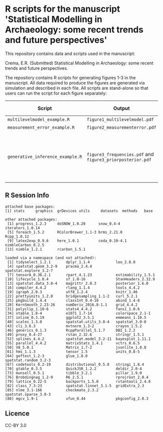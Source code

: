 # R scripts for the manuscript 'Statistical Modelling in Archaeology: some recent trends and future perspectives'

This repository contains data and scripts used in the manuscript:

Crema, E.R. (Submitted) Statistical Modelling in Archaeology: some recent trends and future perspectives.

The repository contains R scripts for generating figures 1-3 in the manuscript. All data required to produce the figures are generated via simulation and described in each file. All scripts are stand-alone so that users can run the script for each figure separately:

| Script                           | Output                                                     | Manuscript Figure | Approximate Runtime | Additional Notes                                                                                                                              |
|----------------------------------|------------------------------------------------------------|-------------------|---------------------|-----------------------------------------------------------------------------------------------------------------------------------------------|
| `multilevelmodel_example.R`      | `figure1_multilevelmodel.pdf`                              | Figure 1          | < 10 minutes        |  -                                                                                                                                            |
| `measurement_error_example.R`    | `figure2_measurementerror.pdf`                             | Figure 2          | < 30 minutes        |  -                                                                                                                                            |
| `generative_inference_example.R` | `figure3_frequencies.pdf` and `figure3_priorposterior.pdf` | Figure 3          | ca. 12 hours        | Runtime based on parallel computation over 25 core; Figure 3 was generated combining the two outputs on inkscape (see `figure3_combined.svg`) |


## R Session Info
```
attached base packages:
[1] stats     graphics  grDevices utils     datasets  methods   base     

other attached packages:
 [1] progress_1.2.3     doSNOW_1.0.20      snow_0.4-4         iterators_1.0.14  
 [5] foreach_1.5.2      RColorBrewer_1.1-3 brms_2.21.0        Rcpp_1.0.12       
 [9] latex2exp_0.9.6    here_1.0.1         coda_0.19-4.1      nimbleCarbon_0.2.5
[13] nimble_1.2.1       rcarbon_1.5.1     

loaded via a namespace (and not attached):
 [1] tidyselect_1.2.1       dplyr_1.1.4            loo_2.8.0             
 [4] spatstat.geom_3.2-9    pracma_2.4.4           spatstat.explore_3.2-7
 [7] tensorA_0.36.2.1       rpart_4.1.23           estimability_1.5.1    
[10] lifecycle_1.0.4        sf_1.0-16              StanHeaders_2.32.9    
[13] spatstat.data_3.0-4    magrittr_2.0.3         posterior_1.6.0       
[16] compiler_4.4.2         rlang_1.1.4            tools_4.4.2           
[19] igraph_2.0.3           utf8_1.2.4             knitr_1.46            
[22] prettyunits_1.2.0      bridgesampling_1.1-2   curl_5.2.1            
[25] pkgbuild_1.4.4         classInt_0.4-10        abind_1.4-8           
[28] KernSmooth_2.23-26     numDeriv_2016.8-1.1    grid_4.4.2            
[31] polyclip_1.10-6        stats4_4.4.2           fansi_1.0.6           
[34] xtable_1.8-4           e1071_1.7-14           colorspace_2.1-1      
[37] inline_0.3.19          ggplot2_3.5.1          emmeans_1.10.5        
[40] scales_1.3.0           spatstat.utils_3.0-4   spatstat_3.0-8        
[43] cli_3.6.3              mvtnorm_1.3-2          crayon_1.5.2          
[46] generics_0.1.3         RcppParallel_5.1.7     DBI_1.2.2             
[49] proxy_0.4-27           rstan_2.32.6           stringr_1.5.1         
[52] splines_4.4.2          spatstat.model_3.2-11  bayesplot_1.11.1      
[55] parallel_4.4.2         matrixStats_1.4.1      vctrs_0.6.5           
[58] V8_5.0.1               Matrix_1.7-2           jsonlite_1.8.8        
[61] hms_1.1.3              tensor_1.5             units_0.8-5           
[64] goftest_1.2-3          glue_1.8.0             spatstat.random_3.2-3 
[67] codetools_0.2-19       distributional_0.5.0   stringi_1.8.4         
[70] gtable_0.3.5           QuickJSR_1.2.2         deldir_2.0-4          
[73] munsell_0.5.1          tibble_3.2.1           pillar_1.9.0          
[76] Brobdingnag_1.2-9      R6_2.5.1               rprojroot_2.0.4       
[79] lattice_0.22-5         backports_1.5.0        rstantools_2.4.0      
[82] class_7.3-23           spatstat.linnet_3.1-5  gridExtra_2.3         
[85] nlme_3.1-166           checkmate_2.3.2        spatstat.sparse_3.0-3 
[88] mgcv_1.9-1             xfun_0.44              pkgconfig_2.0.3 
```

## Licence
CC-BY 3.0


